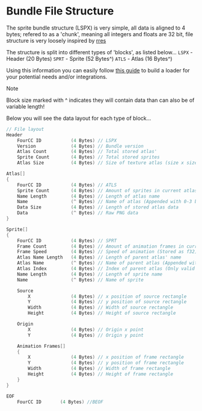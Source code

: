 # Bundle File Structure

The sprite bundle structure (LSPX) is very simple, all data is aligned to 4 bytes; refered to as a 'chunk', meaning all integers and floats are 32 bit, file structure is very loosely inspired by [rres](https://github.com/raysan5/rres)

The structure is split into different types of 'blocks', as listed below...
`LSPX` - Header (20 Bytes)
`SPRT` - Sprite (52 Bytes^)
`ATLS` - Atlas (16 Bytes^)

Using this information you can easily follow [this guide](/docs/make-loader.md) to build a loader for your potential needs and/or integrations.

> [!NOTE]
> Block size marked with ^ indicates they will contain data than can also be of variable length!

Below you will see the data layout for each type of block...

```c
// File layout
Header
    FourCC ID           (4 Bytes) // LSPX
    Version             (4 Bytes) // Bundle version
    Atlas Count         (4 Bytes) // Total stored atlas'
    Sprite Count        (4 Bytes) // Total stored sprites
    Atlas Size          (4 Bytes) // Size of texture atlas (size x size)

Atlas[]
{
    FourCC ID           (4 Bytes) // ATLS
    Sprite Count        (4 Bytes) // Amount of sprites in current atlas
    Name Length         (4 Bytes) // Length of atlas name
    Name                (^ Bytes) // Name of atlas (Appended with 0-3 bytes of padding)
    Data Size           (4 Bytes) // Length of stored atlas data
    Data                (^ Bytes) // Raw PNG data
}

Sprite[]
{
    FourCC ID           (4 Bytes) // SPRT
    Frame Count         (4 Bytes) // Amount of animation frames in current sprite (Not yet used)
    Frame Speed         (4 Bytes) // Speed of animation (Stored as f32)
    Atlas Name Length   (4 Bytes) // Length of parent atlas' name
    Atlas Name          (^ Bytes) // Name of parent atlas (Appended with 0-3 bytes of padding)
    Atlas Index         (4 Bytes) // Index of parent atlas (Only valid if bundle exported in order)
    Name Length         (4 Bytes) // Length of sprite name
    Name                (^ Bytes) // Name of sprite

    Source
        X               (4 Bytes) // x position of source rectangle
        Y               (4 Bytes) // y position of source rectangle
        Width           (4 Bytes) // Width of source rectangle
        Height          (4 Bytes) // Height of source rectangle

    Origin
        X               (4 Bytes) // Origin x point
        Y               (4 Bytes) // Origin y point

    Animation Frames[]
    {
        X               (4 Bytes) // x position of frame rectangle
        Y               (4 Bytes) // y position of frame rectangle
        Width           (4 Bytes) // Width of frame rectangle
        Height          (4 Bytes) // Height of frame rectangle
    }
}

EOF
    FourCC ID       (4 Bytes) //BEOF
```
